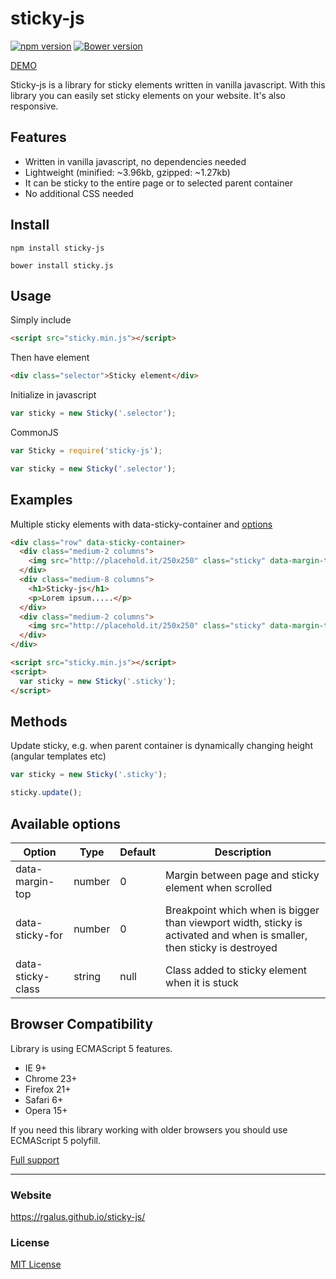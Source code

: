 # sticky-js
[![npm version](https://badge.fury.io/js/sticky-js.svg)](https://badge.fury.io/js/sticky-js)
[![Bower version](https://badge.fury.io/bo/sticky.js.svg)](https://badge.fury.io/bo/sticky.js)

[DEMO](https://rgalus.github.io/sticky-js/)

Sticky-js is a library for sticky elements written in vanilla javascript. With this library you can easily set sticky elements on your website. It's also responsive.

## Features

- Written in vanilla javascript, no dependencies needed
- Lightweight (minified: ~3.96kb, gzipped: ~1.27kb)
- It can be sticky to the entire page or to selected parent container
- No additional CSS needed

## Install

````
npm install sticky-js
````

````
bower install sticky.js
````

## Usage

Simply include

```html
<script src="sticky.min.js"></script>
```

Then have element

```html
<div class="selector">Sticky element</div>
```

Initialize in javascript

```js
var sticky = new Sticky('.selector');
```

CommonJS
```js
var Sticky = require('sticky-js');

var sticky = new Sticky('.selector');
```

## Examples

Multiple sticky elements with data-sticky-container and [options](https://github.com/rgalus/sticky-js#available-options)

```html
<div class="row" data-sticky-container>
  <div class="medium-2 columns">
    <img src="http://placehold.it/250x250" class="sticky" data-margin-top="20">
  </div>
  <div class="medium-8 columns">
    <h1>Sticky-js</h1>
    <p>Lorem ipsum.....</p>
  </div>
  <div class="medium-2 columns">
    <img src="http://placehold.it/250x250" class="sticky" data-margin-top="20">
  </div>
</div>

<script src="sticky.min.js"></script>
<script>
  var sticky = new Sticky('.sticky');
</script>
```

## Methods

Update sticky, e.g. when parent container is dynamically changing height (angular templates etc)

```js
var sticky = new Sticky('.sticky');

sticky.update();
```

## Available options

Option | Type | Default | Description
------ | ---- | ------- | ----
data-margin-top | number | 0 | Margin between page and sticky element when scrolled
data-sticky-for | number | 0 | Breakpoint which when is bigger than viewport width, sticky is activated and when is smaller, then sticky is destroyed
data-sticky-class | string | null | Class added to sticky element when it is stuck

## Browser Compatibility

Library is using ECMAScript 5 features.

* IE 9+
* Chrome 23+
* Firefox 21+
* Safari 6+
* Opera 15+

If you need this library working with older browsers you should use ECMAScript 5 polyfill.

[Full support](http://caniuse.com/#search=ECMAScript%205)

* * *

### Website

https://rgalus.github.io/sticky-js/

### License

[MIT License](https://github.com/rgalus/sticky-js/blob/master/LICENSE)
